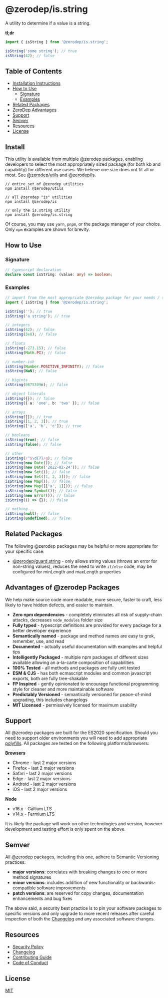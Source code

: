 # @zerodep/is.string

A utility to determine if a value is a string.

**tl;dr**

```typescript
import { isString } from '@zerodep/is.string';

isString('some string'); // true
isString(42); // false
```

## Table of Contents

- [Installation Instructions](#install)
- [How to Use](#how-to-use)
  - [Signature](#signature)
  - [Examples](#examples)
- [Related Packages](#related-packages)
- [ZeroDep Advantages](#advantages-of-zerodep-packages)
- [Support](#support)
- [Semver](#semver)
- [Resources](#resources)
- [License](#license)

## Install

This utility is available from multiple @zerodep packages, enabling developers to select the most appropriately sized package (for both kb and capability) for different use cases. We believe one size does not fit all or most. See [@zerodep/utils](https://www.npmjs.com/package/@zerodep/utils) and [@zerodep/is](https://www.npmjs.com/package/@zerodep/is).

```
// entire set of @zerodep utilities
npm install @zerodep/utils

// all @zerodep "is" utilities
npm install @zerodep/is

// only the is.string utility
npm install @zerodep/is.string
```

Of course, you may use `yarn`, `pnpm`, or the package manager of your choice. Only `npm` examples are shown for brevity.

## How to Use

### Signature

```typescript
// typescript declaration
declare const isString: (value: any) => boolean;
```

### Examples

```typescript
// import from the most appropriate @zerodep package for your needs / specific use case (see the Install section above)
import { isString } from '@zerodep/is.string';

isString(''); // true
isString('a string'); // true

// integers
isString(42); // false
isString(3e8); // false

// floats
isString(-273.15); // false
isString(Math.PI); // false

// number-ish
isString(Number.POSITIVE_INFINITY); // false
isString(NaN); // false

// bigints
isString(8675309n); // false

// object literals
isString({}); // false
isString({ a: 'one', b: 'two' }); // false

// arrays
isString([]); // true
isString([1, 2, 3]); // true
isString(['a', 'b', 'c']); // true

// booleans
isString(true); // false
isString(false); // false

// other
isString(/^$\d{7}/g); // false
isString(new Date()); // false
isString(new Date('2022-02-24')); // false
isString(new Set()); // false
isString(new Set([1, 2, 3])); // false
isString(new Map()); // false
isString(new Map([['a', 1]])); // false
isString(new Symbol()); // false
isString(new Error()); // false
isString(() => {}); // false

// nothing
isString(null); // false
isString(undefined); // false
```

## Related Packages

The following @zerodep packages may be helpful or more appropriate for your specific case:

- [@zerodep/guard.string](https://www.npmjs.com/package/@zerodep/guard.string) - only allows string values (throws an error for non-string values), reduces the need to write `if/else` code, may be configured for minLength and maxLength properties

## Advantages of @zerodep Packages

We help make source code more readable, more secure, faster to craft, less likely to have hidden defects, and easier to maintain.

- **Zero npm dependencies** - completely eliminates all risk of supply-chain attacks, decreases `node_modules` folder size
- **Fully typed** - typescript definitions are provided for every package for a better developer experience
- **Semantically named** - package and method names are easy to grok, remember, use, and read
- **Documented** - actually useful documentation with examples and helpful tips
- **Intelligently Packaged** - multiple npm packages of different sizes available allowing an a-la-carte composition of capabilities
- **100% Tested** - all methods and packages are fully unit tested
- **ESM & CJS** - has both ecmascript modules and common javascript exports, both are fully tree-shakable
- **FP Inspired** - gently opinionated to encourage functional programming style for cleaner and more maintainable software
- **Predictably Versioned** - semantically versioned for peace-of-mind upgrading, this includes changelogs
- **MIT Licensed** - permissively licensed for maximum usability

## Support

All @zerodep packages are built for the ES2020 specification. Should you need to support older environments you will need to add appropriate [polyfills](https://developer.mozilla.org/en-US/docs/Glossary/Polyfill). All packages are tested on the following platforms/browsers:

**Browsers**

- Chrome - last 2 major versions
- Firefox - last 2 major versions
- Safari - last 2 major versions
- Edge - last 2 major versions
- Android - last 2 major versions
- iOS - last 2 major versions

**Node**

- v16.x - Gallium LTS
- v14.x - Fermium LTS

It is likely the package will work on other technologies and version, however development and testing effort is only spent on the above.

## Semver

All [@zerodep](https://github.com/cdepage/zerodep) packages, including this one, adhere to Semantic Versioning practices:

- **major versions**: correlates with breaking changes to one or more method signatures
- **minor versions**: includes addition of new functionality or backwards-compatible software improvements
- **patch versions**: are reserved for copy changes, documentation enhancements and bug fixes

The above said, a security best practice is to pin your software packages to specific versions and only upgrade to more recent releases after careful inspection of both the [Changelog](https://github.com/cdepage/zerodep/blob/main/packages/is.string/CHANGELOG.md) and any associated software changes.

## Resources

- [Security Policy](https://github.com/cdepage/zerodep/blob/main/SECURITY.md)
- [Changelog](https://github.com/cdepage/zerodep/blob/main/packages/is/is.string/CHANGELOG.md)
- [Contributing Guide](https://github.com/cdepage/zerodep/blob/main/CONTRIBUTING.md)
- [Code of Conduct](https://github.com/cdepage/zerodep/blob/main/CODE_OF_CONDUCT.md)

## License

[MIT](https://github.com/cdepage/zerodep/blob/main/LICENSE)
